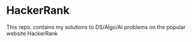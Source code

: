 # HackerRank
This repo. contains my solutions to DS/Algo/AI problems on the popular website HackerRank
